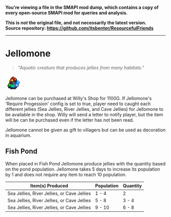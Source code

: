 **You're viewing a file in the SMAPI mod dump, which contains a copy of every open-source SMAPI mod
for queries and analysis.**

**This is _not_ the original file, and not necessarily the latest version.**  
**Source repository: https://github.com/itsbenter/ResourcefulFriends**

----

# Jellomone

> *"Aquatic creature that produces jellies from many habitats."*

![Jellomone](Objects/Jellomone.png)

Jellomone can be purchased at Willy's Shop for 1100G. If Jellomone's 'Require Progession' config is set to true, player need to caught each different jellies (Sea Jellies, River Jellies, and Cave Jellies) for Jellomone to be available in the shop. Willy will send a letter to notify player, but the item will be can be purchased even if the letter has not been read.

Jellomone cannot be given as gift to villagers but can be used as decoration in aquarium.

## Fish Pond

When placed in Fish Pond Jellomone produce jellies with the quantity based on the pond population. Jellomone takes 5 days to increase its population by 1 and does not require any item to reach 10 population.


| Item(s) Produced | Population | Quantity |
| ---------------- | ---------- | -------- |
| Sea Jellies, River Jellies, or Cave Jellies | 1 - 4 | 2 |
| Sea Jellies, River Jellies, or Cave Jellies | 5 - 8 | 3 - 4 |
| Sea Jellies, River Jellies, or Cave Jellies | 9 - 10 | 6 - 8 |